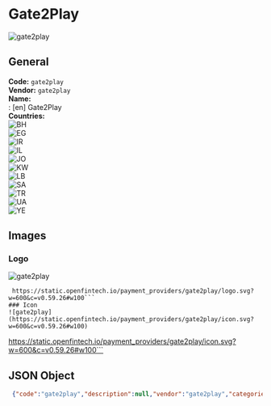 # Gate2Play 
![gate2play](https://static.openfintech.io/payment_providers/gate2play/logo.svg?w=600&c=v0.59.26#w100)  
## General 
**Code:** `gate2play`  
**Vendor:** `gate2play`  
**Name:**  
:	[en] Gate2Play  
**Countries:**  
![BH](https://cdnjs.cloudflare.com/ajax/libs/flag-icon-css/3.3.0/flags/4x3/BH.svg#w24)  
![EG](https://cdnjs.cloudflare.com/ajax/libs/flag-icon-css/3.3.0/flags/4x3/EG.svg#w24)  
![IR](https://cdnjs.cloudflare.com/ajax/libs/flag-icon-css/3.3.0/flags/4x3/IR.svg#w24)  
![IL](https://cdnjs.cloudflare.com/ajax/libs/flag-icon-css/3.3.0/flags/4x3/IL.svg#w24)  
![JO](https://cdnjs.cloudflare.com/ajax/libs/flag-icon-css/3.3.0/flags/4x3/JO.svg#w24)  
![KW](https://cdnjs.cloudflare.com/ajax/libs/flag-icon-css/3.3.0/flags/4x3/KW.svg#w24)  
![LB](https://cdnjs.cloudflare.com/ajax/libs/flag-icon-css/3.3.0/flags/4x3/LB.svg#w24)  
![SA](https://cdnjs.cloudflare.com/ajax/libs/flag-icon-css/3.3.0/flags/4x3/SA.svg#w24)  
![TR](https://cdnjs.cloudflare.com/ajax/libs/flag-icon-css/3.3.0/flags/4x3/TR.svg#w24)  
![UA](https://cdnjs.cloudflare.com/ajax/libs/flag-icon-css/3.3.0/flags/4x3/UA.svg#w24)  
![YE](https://cdnjs.cloudflare.com/ajax/libs/flag-icon-css/3.3.0/flags/4x3/YE.svg#w24)  
 
## Images 
### Logo 
![gate2play](https://static.openfintech.io/payment_providers/gate2play/logo.svg?w=600&c=v0.59.26#w100)  
```
 https://static.openfintech.io/payment_providers/gate2play/logo.svg?w=600&c=v0.59.26#w100```  
### Icon 
![gate2play](https://static.openfintech.io/payment_providers/gate2play/icon.svg?w=600&c=v0.59.26#w100)  
```
 https://static.openfintech.io/payment_providers/gate2play/icon.svg?w=600&c=v0.59.26#w100```  
## JSON Object 
```json
 {"code":"gate2play","description":null,"vendor":"gate2play","categories":null,"countries":["BH","EG","IR","IL","JO","KW","LB","SA","TR","UA","YE"],"payment_method":null,"payout_method":null,"metadata":{"about_payments_code":"gate2play"},"name":{"en":"Gate2Play"}}```  
